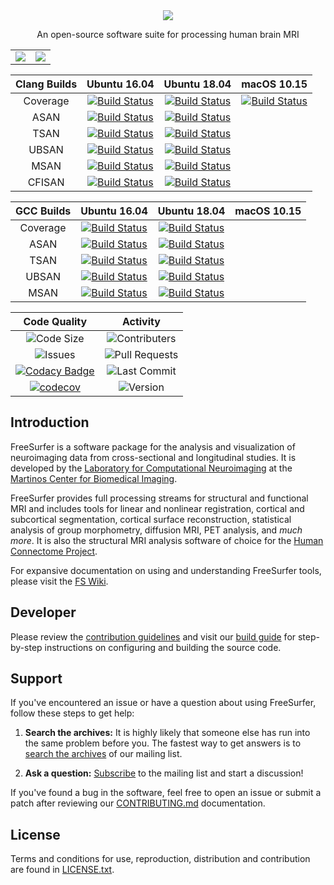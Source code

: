 <div align="center">
  <img src="https://surfer.nmr.mgh.harvard.edu/pub/data/tmp/brain.png">
  <p align="center">An open-source software suite for processing human brain MRI</p>
</div>

<table>
<tr>
    <td><img src="https://img.shields.io/github/followers/aboualiaa?style=social" /></td>
    <td><img src="https://img.shields.io/github/forks/aboualiaa/freesurfer?style=social" /></td>
</tr>
</table>

| Clang Builds | Ubuntu 16.04                                                                                                                                                                                                                                                                                                                  | Ubuntu 18.04                                                                                                                                                                                                                                                                                                                  | macOS 10.15                                                                                                                                                                                                                                                                                           |
| :--:         | :--:                                                                                                                                                                                                                                                                                                                          | :--:                                                                                                                                                                                                                                                                                                                          | :--:                                                                                                                                                                                                                                                                                                  |
| Coverage     | [![Build Status](https://dev.azure.com/aboualiaa/freesurfer/_apis/build/status/LinuxPipeline?branchName=fs-modernize&stageName=ClangBuilds&jobName=linux%20build%3A&configuration=linux%20build%3A%20xenial_clang_coverage)](https://dev.azure.com/aboualiaa/freesurfer/_build/latest?definitionId=2&branchName=fs-modernize) | [![Build Status](https://dev.azure.com/aboualiaa/freesurfer/_apis/build/status/LinuxPipeline?branchName=fs-modernize&stageName=ClangBuilds&jobName=linux%20build%3A&configuration=linux%20build%3A%20xenial_clang_coverage)](https://dev.azure.com/aboualiaa/freesurfer/_build/latest?definitionId=2&branchName=fs-modernize) | [![Build Status](https://dev.azure.com/aboualiaa/freesurfer/_apis/build/status/macOSPipeline?branchName=fs-modernize&jobName=macOS%20build%3A&configuration=macOS%20build%3A%20catalina_clang_unit)](https://dev.azure.com/aboualiaa/freesurfer/_build/latest?definitionId=4&branchName=fs-modernize) |
| ASAN         | [![Build Status](https://dev.azure.com/aboualiaa/freesurfer/_apis/build/status/LinuxPipeline?branchName=fs-modernize&stageName=ClangBuilds&jobName=linux%20build%3A&configuration=linux%20build%3A%20xenial_clang_asan)](https://dev.azure.com/aboualiaa/freesurfer/_build/latest?definitionId=2&branchName=fs-modernize)     | [![Build Status](https://dev.azure.com/aboualiaa/freesurfer/_apis/build/status/LinuxPipeline?branchName=fs-modernize&stageName=ClangBuilds&jobName=linux%20build%3A&configuration=linux%20build%3A%20bionic_clang_asan)](https://dev.azure.com/aboualiaa/freesurfer/_build/latest?definitionId=2&branchName=fs-modernize)     |                                                                                                                                                                                                                                                                                                       |
| TSAN         | [![Build Status](https://dev.azure.com/aboualiaa/freesurfer/_apis/build/status/LinuxPipeline?branchName=fs-modernize&stageName=ClangBuilds&jobName=linux%20build%3A&configuration=linux%20build%3A%20xenial_clang_tsan)](https://dev.azure.com/aboualiaa/freesurfer/_build/latest?definitionId=2&branchName=fs-modernize)     | [![Build Status](https://dev.azure.com/aboualiaa/freesurfer/_apis/build/status/LinuxPipeline?branchName=fs-modernize&stageName=ClangBuilds&jobName=linux%20build%3A&configuration=linux%20build%3A%20bionic_clang_tsan)](https://dev.azure.com/aboualiaa/freesurfer/_build/latest?definitionId=2&branchName=fs-modernize)     |                                                                                                                                                                                                                                                                                                       |
| UBSAN        | [![Build Status](https://dev.azure.com/aboualiaa/freesurfer/_apis/build/status/LinuxPipeline?branchName=fs-modernize&stageName=ClangBuilds&jobName=linux%20build%3A&configuration=linux%20build%3A%20xenial_clang_ubsan)](https://dev.azure.com/aboualiaa/freesurfer/_build/latest?definitionId=2&branchName=fs-modernize)    | [![Build Status](https://dev.azure.com/aboualiaa/freesurfer/_apis/build/status/LinuxPipeline?branchName=fs-modernize&stageName=ClangBuilds&jobName=linux%20build%3A&configuration=linux%20build%3A%20bionic_clang_ubsan)](https://dev.azure.com/aboualiaa/freesurfer/_build/latest?definitionId=2&branchName=fs-modernize)    |                                                                                                                                                                                                                                                                                                       |
| MSAN         | [![Build Status](https://dev.azure.com/aboualiaa/freesurfer/_apis/build/status/LinuxPipeline?branchName=fs-modernize&stageName=ClangBuilds&jobName=linux%20build%3A&configuration=linux%20build%3A%20xenial_clang_msan)](https://dev.azure.com/aboualiaa/freesurfer/_build/latest?definitionId=2&branchName=fs-modernize)     | [![Build Status](https://dev.azure.com/aboualiaa/freesurfer/_apis/build/status/LinuxPipeline?branchName=fs-modernize&stageName=ClangBuilds&jobName=linux%20build%3A&configuration=linux%20build%3A%20bionic_clang_msan)](https://dev.azure.com/aboualiaa/freesurfer/_build/latest?definitionId=2&branchName=fs-modernize)     |                                                                                                                                                                                                                                                                                                       |
| CFISAN       | [![Build Status](https://dev.azure.com/aboualiaa/freesurfer/_apis/build/status/LinuxPipeline?branchName=fs-modernize&stageName=ClangBuilds&jobName=linux%20build%3A&configuration=linux%20build%3A%20xenial_clang_cfisan)](https://dev.azure.com/aboualiaa/freesurfer/_build/latest?definitionId=2&branchName=fs-modernize)   | [![Build Status](https://dev.azure.com/aboualiaa/freesurfer/_apis/build/status/LinuxPipeline?branchName=fs-modernize&stageName=ClangBuilds&jobName=linux%20build%3A&configuration=linux%20build%3A%20bionic_clang_cfisan)](https://dev.azure.com/aboualiaa/freesurfer/_build/latest?definitionId=2&branchName=fs-modernize)   |                                                                                                                                                                                                                                                                                                       |

| GCC Builds | Ubuntu 16.04                                                                                                                                                                                                                                                                                                              | Ubuntu 18.04                                                                                                                                                                                                                                                                                                              | macOS 10.15 |
| :--:       | :--:                                                                                                                                                                                                                                                                                                                      | :--:                                                                                                                                                                                                                                                                                                                      | :--:        |
| Coverage   | [![Build Status](https://dev.azure.com/aboualiaa/freesurfer/_apis/build/status/LinuxPipeline?branchName=fs-modernize&stageName=GCCBuilds&jobName=linux%20build%3A&configuration=linux%20build%3A%20xenial_gcc_coverage)](https://dev.azure.com/aboualiaa/freesurfer/_build/latest?definitionId=2&branchName=fs-modernize) | [![Build Status](https://dev.azure.com/aboualiaa/freesurfer/_apis/build/status/LinuxPipeline?branchName=fs-modernize&stageName=GCCBuilds&jobName=linux%20build%3A&configuration=linux%20build%3A%20bionic_gcc_coverage)](https://dev.azure.com/aboualiaa/freesurfer/_build/latest?definitionId=2&branchName=fs-modernize) |             |
| ASAN       | [![Build Status](https://dev.azure.com/aboualiaa/freesurfer/_apis/build/status/LinuxPipeline?branchName=fs-modernize&stageName=GCCBuilds&jobName=linux%20build%3A&configuration=linux%20build%3A%20xenial_gcc_asan)](https://dev.azure.com/aboualiaa/freesurfer/_build/latest?definitionId=2&branchName=fs-modernize)     | [![Build Status](https://dev.azure.com/aboualiaa/freesurfer/_apis/build/status/LinuxPipeline?branchName=fs-modernize&stageName=GCCBuilds&jobName=linux%20build%3A&configuration=linux%20build%3A%20bionic_gcc_asan)](https://dev.azure.com/aboualiaa/freesurfer/_build/latest?definitionId=2&branchName=fs-modernize)     |             |
| TSAN       | [![Build Status](https://dev.azure.com/aboualiaa/freesurfer/_apis/build/status/LinuxPipeline?branchName=fs-modernize&stageName=GCCBuilds&jobName=linux%20build%3A&configuration=linux%20build%3A%20xenial_gcc_tsan)](https://dev.azure.com/aboualiaa/freesurfer/_build/latest?definitionId=2&branchName=fs-modernize)     | [![Build Status](https://dev.azure.com/aboualiaa/freesurfer/_apis/build/status/LinuxPipeline?branchName=fs-modernize&stageName=GCCBuilds&jobName=linux%20build%3A&configuration=linux%20build%3A%20bionic_gcc_tsan)](https://dev.azure.com/aboualiaa/freesurfer/_build/latest?definitionId=2&branchName=fs-modernize)     |             |
| UBSAN      | [![Build Status](https://dev.azure.com/aboualiaa/freesurfer/_apis/build/status/LinuxPipeline?branchName=fs-modernize&stageName=GCCBuilds&jobName=linux%20build%3A&configuration=linux%20build%3A%20xenial_gcc_ubsan)](https://dev.azure.com/aboualiaa/freesurfer/_build/latest?definitionId=2&branchName=fs-modernize)    | [![Build Status](https://dev.azure.com/aboualiaa/freesurfer/_apis/build/status/LinuxPipeline?branchName=fs-modernize&stageName=GCCBuilds&jobName=linux%20build%3A&configuration=linux%20build%3A%20bionic_gcc_ubsan)](https://dev.azure.com/aboualiaa/freesurfer/_build/latest?definitionId=2&branchName=fs-modernize)    |             |
| MSAN       | [![Build Status](https://dev.azure.com/aboualiaa/freesurfer/_apis/build/status/LinuxPipeline?branchName=fs-modernize&stageName=GCCBuilds&jobName=linux%20build%3A&configuration=linux%20build%3A%20xenial_gcc_msan)](https://dev.azure.com/aboualiaa/freesurfer/_build/latest?definitionId=2&branchName=fs-modernize)     | [![Build Status](https://dev.azure.com/aboualiaa/freesurfer/_apis/build/status/LinuxPipeline?branchName=fs-modernize&stageName=GCCBuilds&jobName=linux%20build%3A&configuration=linux%20build%3A%20bionic_gcc_msan)](https://dev.azure.com/aboualiaa/freesurfer/_build/latest?definitionId=2&branchName=fs-modernize)     |             |

| Code Quality                                                                                                                                                                                                                                                       | Activity                                                                         |
| :--:                                                                                                                                                                                                                                                               | :--:                                                                             |
| ![Code Size](https://img.shields.io/github/repo-size/aboualiaa/freesurfer)                                                                                                                                                                                         | ![Contributers](https://img.shields.io/github/contributors/aboualiaa/freesurfer) |
| ![Issues](https://img.shields.io/github/issues/aboualiaa/freesurfer)                                                                                                                                                                                               | ![Pull Requests](https://img.shields.io/github/issues-pr/aboualiaa/freesurfer)   |
| [![Codacy Badge](https://api.codacy.com/project/badge/Grade/152dd9ab1aff497999ffb1872b9718f5)](https://www.codacy.com/manual/aboualiaa/freesurfer?utm_source=github.com&amp;utm_medium=referral&amp;utm_content=aboualiaa/freesurfer&amp;utm_campaign=Badge_Grade) | ![Last Commit](https://img.shields.io/github/last-commit/aboualiaa/freesurfer)   |
| [![codecov](https://codecov.io/gh/aboualiaa/freesurfer/branch/fs-modernize/graph/badge.svg)](https://codecov.io/gh/aboualiaa/freesurfer)                                                                                                                           | ![Version](https://img.shields.io/github/v/tag/aboualiaa/freesurfer)             |

## Introduction

FreeSurfer is a software package for the analysis and visualization of neuroimaging data from cross-sectional and longitudinal studies. It is developed by the [Laboratory for Computational Neuroimaging](https://www.martinos.org/lab/lcn) at the [Martinos Center for Biomedical Imaging](https://www.nmr.mgh.harvard.edu).

FreeSurfer provides full processing streams for structural and functional MRI and includes tools for linear and nonlinear registration, cortical and subcortical segmentation, cortical surface reconstruction, statistical analysis of group morphometry, diffusion MRI, PET analysis, and *much more*. It is also the structural MRI analysis software of choice for the [Human Connectome Project](http://www.humanconnectomeproject.org/about).

For expansive documentation on using and understanding FreeSurfer tools, please visit the [FS Wiki](https://surfer.nmr.mgh.harvard.edu/fswiki).

## Developer

Please review the [contribution guidelines](https://github.com/freesurfer/freesurfer/blob/dev/CONTRIBUTING.md) and visit our [build guide](https://surfer.nmr.mgh.harvard.edu/fswiki/BuildGuide) for step-by-step instructions on configuring and building the source code.

## Support

If you've encountered an issue or have a question about using FreeSurfer, follow these steps to get help:

  1. **Search the archives:** It is highly likely that someone else has run into the same problem before you. The fastest way to get answers is to [search the archives](https://www.mail-archive.com/freesurfer@nmr.mgh.harvard.edu) of our mailing list.

  2. **Ask a question:** [Subscribe](http://mail.nmr.mgh.harvard.edu/mailman/listinfo/freesurfer) to the mailing list and start a discussion!

If you've found a bug in the software, feel free to open an issue or submit a patch after reviewing our [CONTRIBUTING.md](https://github.com/freesurfer/freesurfer/blob/dev/CONTRIBUTING.md) documentation.

## License

Terms and conditions for use, reproduction, distribution and contribution are found in [LICENSE.txt](https://github.com/freesurfer/freesurfer/blob/dev/LICENSE.txt).
